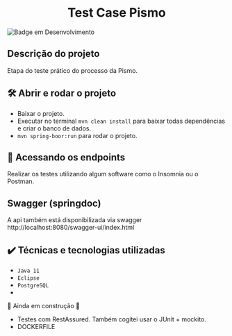 <h1 align="center"> Test Case Pismo </h1>

![Badge em Desenvolvimento](http://img.shields.io/static/v1?label=STATUS&message=EM%20DESENVOLVIMENTO&color=GREEN&style=for-the-badge)

## Descrição do projeto
  
  Etapa do teste prático do processo da Pismo.
  
## 🛠️ Abrir e rodar o projeto

  - Baixar o projeto.
  - Executar no terminal ``mvn clean install`` para baixar todas dependências e criar o banco de dados.
  - ``mvn spring-boor:run`` para rodar o projeto.

## 📁 Acessando os endpoints

  Realizar os testes utilizando algum software como o Insomnia ou o Postman.
  
## Swagger (springdoc)

  A api também está disponibilizada via swagger http://localhost:8080/swagger-ui/index.html
  
## ✔️ Técnicas e tecnologias utilizadas

- ``Java 11``
- ``Eclipse``
- ``PostgreSQL``
-

:construction: Ainda em construção :construction:

- Testes com RestAssured. Também cogitei usar o JUnit + mockito.
- DOCKERFILE
